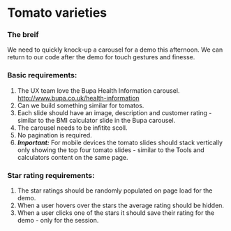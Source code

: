 # Tomato varieties

### The breif

We need to quickly knock-up a carousel for a demo this afternoon. We can return to our code after the demo for touch gestures and finesse.

### Basic requirements:

1. The UX team love the Bupa Health Information carousel. http://www.bupa.co.uk/health-information
2. Can we build something similar for tomatos.
3. Each slide should have an image, description and customer rating - similar to the BMI calculator slide in the Bupa carousel.
4. The carousel needs to be infitite scoll.
5. No pagination is required.
6. ***Important:*** For mobile devices the tomato slides should stack vertically only showing the top four tomato slides - similar to the Tools and calculators content on the same page.

### Star rating requirements:

1. The star ratings should be randomly populated on page load for the demo.
2. When a user hovers over the stars the average rating should be hidden.
3. When a user clicks one of the stars it should save their rating for the demo - only for the session.

